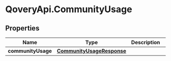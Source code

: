 # QoveryApi.CommunityUsage

## Properties

Name | Type | Description | Notes
------------ | ------------- | ------------- | -------------
**communityUsage** | [**CommunityUsageResponse**](CommunityUsageResponse.md) |  | [optional] 



